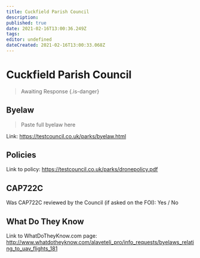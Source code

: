 ```yaml
---
title: Cuckfield Parish Council
description: 
published: true
date: 2021-02-16T13:00:36.249Z
tags: 
editor: undefined
dateCreated: 2021-02-16T13:00:33.068Z
---
```


# Cuckfield Parish Council
>  Awaiting Response
> {.is-danger}

## Byelaw
> Paste full byelaw here

Link:
https://testcouncil.co.uk/parks/byelaw.html

## Policies
Link to policy:
https://testcouncil.co.uk/parks/dronepolicy.pdf

## CAP722C

Was CAP722C reviewed by the Council (if asked on the FOI): Yes / No

## What Do They Know

Link to WhatDoTheyKnow.com page:
http://www.whatdotheyknow.com/alaveteli_pro/info_requests/byelaws_relating_to_uav_flights_181

